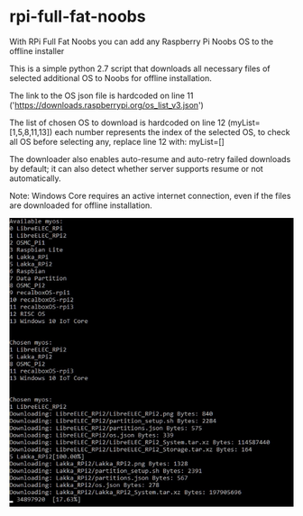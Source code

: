 # rpi-full-fat-noobs
With RPi Full Fat Noobs you can add any Raspberry Pi Noobs OS to the offline installer

This is a simple python 2.7 script that downloads all necessary files of selected additional OS to Noobs for offline installation.

The link to the OS json file is hardcoded on line 11 ('https://downloads.raspberrypi.org/os_list_v3.json')

The list of chosen OS to download is hardcoded on line 12 (myList=[1,5,8,11,13])
each number represents the index of the selected OS, to check all OS before selecting any, replace line 12 with: myList=[]

The downloader also enables auto-resume and auto-retry failed downloads by default; it can also detect whether server supports resume or not automatically.

Note: Windows Core requires an active internet connection, even if the files are downloaded for offline installation.

![alt tag](https://github.com/mdafer/rpi-full-fat-noobs/blob/master/in_action.jpg)